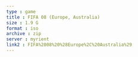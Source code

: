 ```yaml
---
type : game
title : FIFA 08 (Europe, Australia)
size : 1.9 G
format : iso
archive : zip
server : myrient
link2 : FIFA%2008%20%28Europe%2C%20Australia%29
---
```

